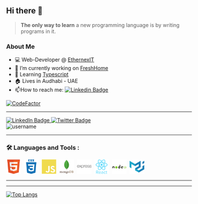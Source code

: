 ## Hi there 👋 

> **The only way to learn** a new programming language is by writing programs in it.


### About Me
- 💻 Web-Developer @ [EthernexIT](https://www.ethernexit.com/)
- 🏫 I’m currently working on  [FreshHome](https://github.com/shyamenk/FreshHome)
- 📖 Learning  [Typescript](https://www.typescriptlang.org/)
- 🏠 Lives in Audhabi - UAE
-  :mailbox:How to reach me: [![Linkedin Badge](https://img.shields.io/badge/-Linkedin-blue?style=flat&logo=Linkedin&logoColor=white)](https://www.linkedin.com/in/shyamenk/)

[![CodeFactor](https://www.codefactor.io/repository/github/shyamenk/maintaina/badge)](https://www.codefactor.io/repository/github/shyamenk/FreshHome)
* * *
<div id="badges">
  <a href="https://www.linkedin.com/in/shyamenk/">
    <img src="https://img.shields.io/badge/LinkedIn-blue?style=for-the-badge&logo=linkedin&logoColor=white" alt="LinkedIn Badge"/>
  </a>

  <a href="https://twitter.com/shyamenk">
    <img src="https://img.shields.io/badge/Twitter-blue?style=for-the-badge&logo=twitter&logoColor=white" alt="Twitter Badge"/>
  </a>
</div>
<img src="https://komarev.com/ghpvc/?username=shyamenk&style=flat-square&color=blue" alt="username"/>

* * *

### :hammer_and_wrench: Languages and Tools :
<div>
<img src="https://github.com/devicons/devicon/blob/master/icons/html5/html5-original.svg" title="HTML5" alt="HTML" width="40" height="40"/>&nbsp;
 <img src="https://github.com/devicons/devicon/blob/master/icons/css3/css3-plain-wordmark.svg"  title="CSS3" alt="CSS" width="40" height="40"/>&nbsp;
  <img src="https://github.com/devicons/devicon/blob/master/icons/javascript/javascript-plain.svg" title="JavaScript" alt="JavaScript" width="40" height="40"/>&nbsp;
      <img src="https://github.com/devicons/devicon/blob/master/icons/mongodb/mongodb-original-wordmark.svg" title="mongoDB" alt="MongoDB" width="40" height="40"/>&nbsp;
    <img src="https://github.com/devicons/devicon/blob/master/icons/express/express-original-wordmark.svg" title="Express"  alt="express" width="40" height="40"/>&nbsp;
  <img src="https://github.com/devicons/devicon/blob/master/icons/react/react-original-wordmark.svg" title="React" alt="React" width="40" height="40"/>&nbsp;
   <img src="https://github.com/devicons/devicon/blob/master/icons/nodejs/nodejs-original-wordmark.svg" title="NodeJS" alt="NodeJS" width="40" height="40"/>&nbsp;
  <img src="https://github.com/devicons/devicon/blob/master/icons/materialui/materialui-original.svg" title="Material UI" alt="Material UI" width="40" height="40"/>&nbsp;

</div>


---


---
[![Top Langs](https://github-readme-stats.vercel.app/api/top-langs/?username=shyamenk&layout=compact&theme=vision-friendly-dark)](https://github.com/shyamenk/github-readme-stats)

